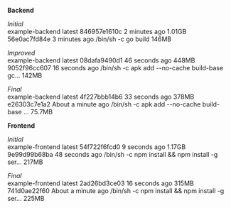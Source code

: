 **Backend**

_Initial_  
  example-backend   latest       846957e1610c   2 minutes ago    1.01GB  
  56e0ac7fd84e   3 minutes ago   /bin/sh -c go build              146MB  
 
_Improved_  
  example-backend   latest       08dafa9490d1   46 seconds ago   448MB  
  9052f96cc607   16 seconds ago   /bin/sh -c apk add --no-cache build-base  gc…   142MB  

_Final_  
 example-backend   latest       4f227bbb14b6   33 seconds ago   378MB  
 e26303c7e1a2   About a minute ago   /bin/sh -c apk add --no-cache build-base    …   75.7MB 

**Frontend**

_Initial_  
  example-frontend   latest       54f722f6fcd0   9 seconds ago        1.17GB  
  9e99d99b68ba   48 seconds ago       /bin/sh -c npm install && npm install -g ser…   217MB 
  
_Final_  
  example-frontend   latest       2ad26bd3ce03   16 seconds ago   315MB  
  741d0ae22f60   About a minute ago   /bin/sh -c npm install && npm install -g ser…   225MB 
